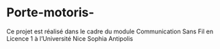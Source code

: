 # Porte-motoris-
Ce projet est réalisé dans le cadre du module Communication Sans Fil en Licence 1 à l’Université 
Nice Sophia Antipolis
